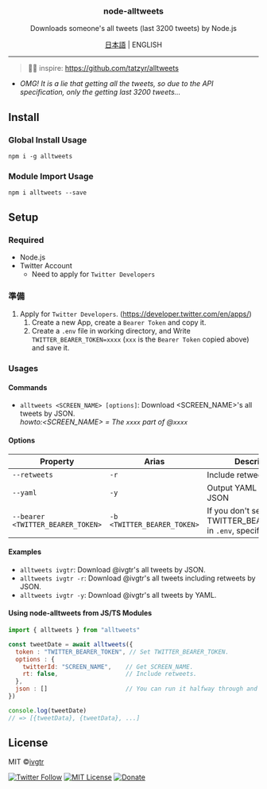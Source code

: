 <div align="center">
  <h3 align="center">node-alltweets</h3>
  <p align="center">Downloads someone's all tweets (last 3200 tweets) by Node.js</p>
  <p><a href="https://github.com/ivgtr/node-alltweets/blob/master/README.md" >日本語</a> | ENGLISH</p>
</div>

---

> 📌✨ inspire: https://github.com/tatzyr/alltweets

- _OMG! It is a lie that getting all the tweets, so due to the API specification, only the getting last 3200 tweets..._  

## Install
### Global Install Usage
```shell
npm i -g alltweets
```
### Module Import Usage
```shell
npm i alltweets --save
```

## Setup
### Required
- Node.js
- Twitter Account
   - Need to apply for `Twitter Developers`

### 準備
1. Apply for `Twitter Developers`. (https://developer.twitter.com/en/apps/)
   1. Create a new App, create a `Bearer Token` and copy it.
   1. Create a `.env` file in working directory, and Write `TWITTER_BEARER_TOKEN=xxxx` (`xxx` is the `Bearer Token` copied above) and save it.

### Usages
#### Commands
- `alltweets <SCREEN_NAME> [options]`: Download <SCREEN_NAME>'s all tweets by JSON.  
_howto:<SCREEN_NAME> = The `xxxx` part of @`xxxx`_

#### Options
| Property                          | Arias                       | Description                                    | Type      | Required |  Default |
| --------------------------------- | --------------------------- | ---------------------------------------------- | --------- | -------- |  ------- |
| `--retweets`                      | `-r`                        | Include retweets                            | `boolean` | no       |  `false` |
| `--yaml`                          | `-y`                        | Output YAML instead of JSON      | `boolean` | no       |  `false` |
| `--bearer <TWITTER_BEARER_TOKEN>` | `-b <TWITTER_BEARER_TOKEN>` | If you don't set TWITTER_BEARER_TOKEN in `.env`, specify it here | `string`  | no       |  `''`    |

#### Examples
- `alltweets ivgtr`: Download @ivgtr's all tweets by JSON.
- `alltweets ivgtr -r`: Download @ivgtr's all tweets including retweets by JSON.
- `alltweets ivgtr -y`: Download @ivgtr's all tweets by YAML.

#### Using node-alltweets from JS/TS Modules
```js
import { alltweets } from "alltweets"

const tweetDate = await alltweets({
  token : "TWITTER_BEARER_TOKEN", // Set TWITTER_BEARER_TOKEN.
  options : {
    twitterId: "SCREEN_NAME",    // Get SCREEN_NAME.
    rt: false,                   // Include retweets.
  },
  json : []                      // You can run it halfway through and specify the saved data, or not.
})

console.log(tweetDate)
// => [{tweetData}, {tweetData}, ...]
```


## License
MIT ©[ivgtr](https://github.com/ivgtr)


[![Twitter Follow](https://img.shields.io/twitter/follow/mawaru_hana?style=social)](https://twitter.com/mawaru_hana) [![MIT License](http://img.shields.io/badge/license-MIT-blue.svg?style=flat)](LICENSE) [![Donate](https://img.shields.io/badge/%EF%BC%84-support-green.svg?style=flat-square)](https://www.buymeacoffee.com/ivgtr)  